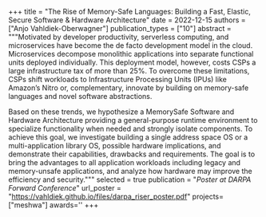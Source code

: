 +++
title = "The Rise of Memory-Safe Languages: Building a Fast, Elastic, Secure Software & Hardware Architecture"
date = 2022-12-15
authors = ["Anjo Vahldiek-Oberwagner"]
publication_types = ["10"]
abstract = """Motivated by developer productivity, serverless computing, and
microservices have become the de facto development model in the cloud.
Microservices decompose monolithic applications into separate functional units
deployed individually. This deployment model, however, costs CSPs a large
infrastructure tax of more than 25%. To overcome these limitations, CSPs shift
workloads to Infrastructure Processing Units (IPUs) like Amazon’s Nitro or,
complementary, innovate by building on memory-safe languages and novel software
abstractions.

Based on these trends, we hypothesize a MemorySafe Software and Hardware
Architecture providing a general-purpose runtime environment to specialize
functionality when needed and strongly isolate components. To achieve this goal,
we investigate building a single address space OS or a multi-application library
OS, possible hardware implications, and demonstrate their capabilities,
drawbacks and requirements. The goal is to bring the advantages to all
application workloads including legacy and memory-unsafe applications, and
analyze how hardware may improve the efficiency and security."""
selected = true
publication = "*Poster at DARPA Forward Conference*"
url_poster = "https://vahldiek.github.io/files/darpa_riser_poster.pdf"
projects= ["meshwa"]
awards=''
+++

